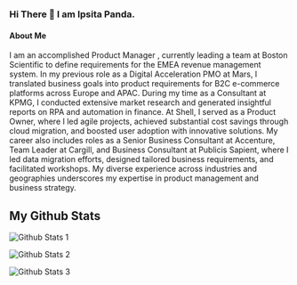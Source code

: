 ### Hi There 👋 I am Ipsita Panda.

#### About Me
I am an accomplished Product Manager , currently leading a team at Boston Scientific to define requirements for the EMEA revenue management system. In my previous role as a Digital Acceleration PMO at Mars, I translated business goals into product requirements for B2C e-commerce platforms across Europe and APAC. During my time as a Consultant at KPMG, I conducted extensive market research and generated insightful reports on RPA and automation in finance. At Shell, I served as a Product Owner, where I led agile projects, achieved substantial cost savings through cloud migration, and boosted user adoption with innovative solutions. My career also includes roles as a Senior Business Consultant at Accenture, Team Leader at Cargill, and Business Consultant at Publicis Sapient, where I led data migration efforts, designed tailored business requirements, and facilitated workshops. My diverse experience across industries and geographies underscores my expertise in product management and business strategy.

## My Github Stats
![Github Stats 1](https://github-readme-streak-stats.herokuapp.com/?user=ipsita-ai)

![Github Stats 2](https://github-readme-stats.vercel.app/api/top-langs/?username=ipsita-ai)

![Github Stats 3](https://github-readme-stats.vercel.app/api?username=ipsita-ai)


<!--
**ipsita-ai/ipsita-ai** is a ✨ _special_ ✨ repository because its `README.md` (this file) appears on your GitHub profile.

Here are some ideas to get you started:

- 🔭 I’m currently working on Machine Learning,Deep Learning and NLP.
- 🌱 I’m currently learning Data Science.
- 👯 I’m looking to collaborate on Machine Learning.
- 💬 Ask me about Machine Learning and Product Management
- 📫 How to reach me: ipsita.panda@edhec.com  
- 😄 Pronouns: She/Her
- ⚡ Fun fact: Loves to Travel.
-->
